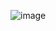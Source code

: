 ![image](https://user-images.githubusercontent.com/107511180/181683847-9ab228fc-bc7e-4d07-82fd-50a7fbbc16f5.png)

